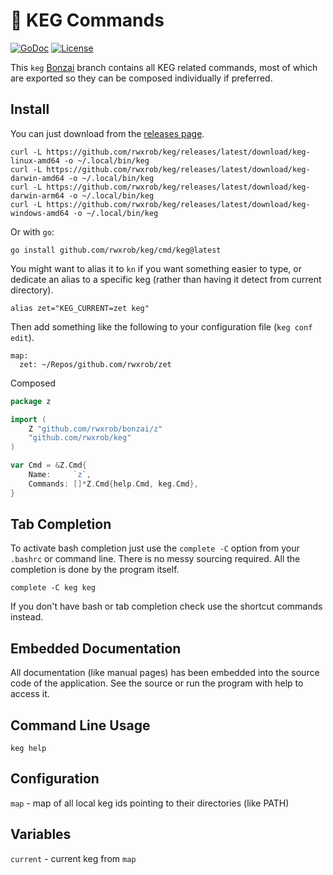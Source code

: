 # 🌳 KEG Commands

[![GoDoc](https://godoc.org/github.com/rwxrob/keg?status.svg)](https://godoc.org/github.com/rwxrob/keg)
[![License](https://img.shields.io/badge/license-Apache2-brightgreen.svg)](LICENSE)

This `keg` [Bonzai](https://github.com/rwxrob/bonzai) branch contains all KEG related commands, most of which are exported so they can be composed individually if preferred.

## Install

You can just download from the [releases page](https://github.com/rwxrob/keg/releases).

```
curl -L https://github.com/rwxrob/keg/releases/latest/download/keg-linux-amd64 -o ~/.local/bin/keg
curl -L https://github.com/rwxrob/keg/releases/latest/download/keg-darwin-amd64 -o ~/.local/bin/keg
curl -L https://github.com/rwxrob/keg/releases/latest/download/keg-darwin-arm64 -o ~/.local/bin/keg
curl -L https://github.com/rwxrob/keg/releases/latest/download/keg-windows-amd64 -o ~/.local/bin/keg

```

Or with `go`:

```
go install github.com/rwxrob/keg/cmd/keg@latest
```

You might want to alias it to `kn` if you want something easier to type, or dedicate an alias to a specific keg (rather than having it detect from current directory).

```shell
alias zet="KEG_CURRENT=zet keg"
```

Then add something like the following to your configuration file (`keg conf edit`).

```
map:
  zet: ~/Repos/github.com/rwxrob/zet
```

Composed

```go
package z

import (
	Z "github.com/rwxrob/bonzai/z"
	"github.com/rwxrob/keg"
)

var Cmd = &Z.Cmd{
	Name:     `z`,
	Commands: []*Z.Cmd{help.Cmd, keg.Cmd},
}
```

## Tab Completion

To activate bash completion just use the `complete -C` option from your
`.bashrc` or command line. There is no messy sourcing required. All the
completion is done by the program itself.

```
complete -C keg keg
```

If you don't have bash or tab completion check use the shortcut
commands instead.

## Embedded Documentation

All documentation (like manual pages) has been embedded into the source
code of the application. See the source or run the program with help to
access it.

## Command Line Usage

```
keg help
```

## Configuration

`map` - map of all local keg ids pointing to their directories (like PATH)

## Variables

`current` - current keg from `map`
